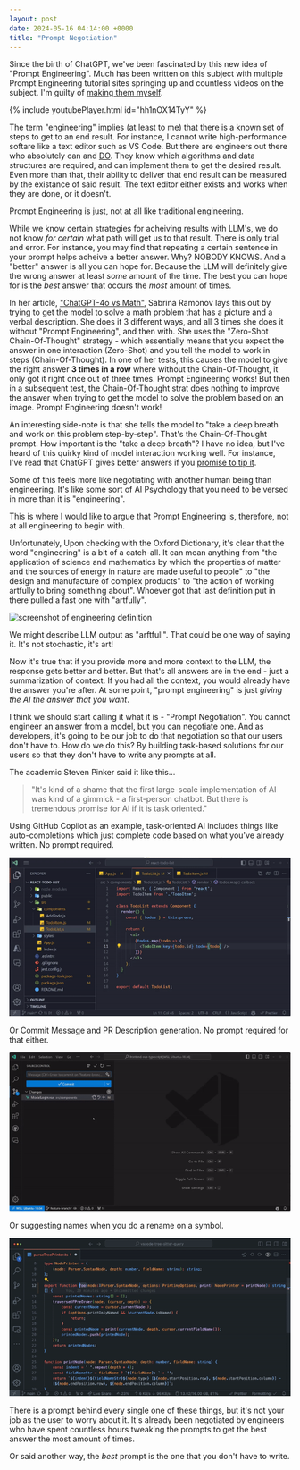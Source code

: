 ```yaml
---
layout: post
date: 2024-05-16 04:14:00 +0000
title: "Prompt Negotiation"
---
```


Since the birth of ChatGPT, we've been fascinated by this new idea of "Prompt Engineering". Much has been written on this subject with multiple Prompt Engineering tutorial sites springing up and countless videos on the subject. I'm guilty of [making them myself](https://youtu.be/hh1nOX14TyY?feature=shared).

{% include youtubePlayer.html id="hh1nOX14TyY" %}

The term "engineering" implies (at least to me) that there is a known set of steps to get to an end result. For instance, I cannot write high-performance softare like a text editor such as VS Code. But there are engineers out there who absolutely can and [DO](https://youtu.be/hh1nOX14TyY?feature=shared). They know which algorithms and data structures are required, and can implement them to get the desired result. Even more than that, their ability to deliver that end result can be measured by the existance of said result. The text editor either exists and works when they are done, or it doesn't.

Prompt Engineering is just, not at all like traditional engineering.

While we know certain strategies for acheiving results with LLM's, we do not know _for certain_ what path will get us to that result. There is only trial and error. For instance, you may find that repeating a certain sentence in your prompt helps acheive a better answer. Why? NOBODY KNOWS. And a "better" answer is all you can hope for. Because the LLM will definitely give the wrong answer at least _some_ amount of the time. The best you can hope for is the _best_ answer that occurs the _most_ amount of times.

In her article, ["ChatGPT-4o vs Math"](https://www.sabrina.dev/p/chatgpt4o-vs-math), Sabrina Ramonov lays this out by trying to get the model to solve a math problem that has a picture and a verbal description. She does it 3 different ways, and all 3 times she does it without "Prompt Engineering", and then with. She uses the "Zero-Shot Chain-Of-Thought" strategy - which essentially means that you expect the answer in one interaction (Zero-Shot) and you tell the model to work in steps (Chain-Of-Thought). In one of her tests, this causes the model to give the right answer **3 times in a row** where without the Chain-Of-Thought, it only got it right once out of three times. Prompt Engineering works! But then in a subsequent test, the Chain-Of-Thought strat does nothing to improve the answer when trying to get the model to solve the problem based on an image. Prompt Engineering doesn't work!

An interesting side-note is that she tells the model to "take a deep breath and work on this problem step-by-step". That's the Chain-Of-Thought prompt. How important is the "take a deep breath"? I have no idea, but I've heard of this quirky kind of model interaction working well. For instance, I've read that ChatGPT gives better answers if you [promise to tip it](https://www.windowscentral.com/software-apps/chatgpt-will-provide-more-detailed-and-accurate-responses-if-you-pretend-to-tip-it-according-to-a-new-study).

Some of this feels more like negotiating with another human being than engineering. It's like some sort of AI Psychology that you need to be versed in more than it is "engineering".

This is where I would like to argue that Prompt Engineering is, therefore, not at all engineering to begin with.

Unfortunately, Upon checking with the Oxford Dictionary, it's clear that the word "engineering" is a bit of a catch-all. It can mean anything from "the application of science and mathematics by which the properties of matter and the sources of energy in nature are made useful to people" to "the design and manufacture of complex products" to "the action of working artfully to bring something about". Whoever got that last definition put in there pulled a fast one with "artfully". 

![screenshot of engineering definition](/assets/engine)

We might describe LLM output as "arftfull". That could be one way of saying it. It's not stochastic, it's art!  

Now it's true that if you provide more and more context to the LLM, the response gets better and better. But that's all answers are in the end - just a summarization of context. If you had all the context, you would already have the answer you're after. At some point, "prompt engineering" is just _giving the AI the answer that you want_. 

I think we should start calling it what it is - "Prompt Negotiation". You cannot engineer an answer from a model, but you can negotiate one. And as developers, it's going to be our job to do that negotiation so that our users don't have to. How do we do this? By building task-based solutions for our users so that they don't have to write any prompts at all. 

The academic Steven Pinker said it like this...

> "It's kind of a shame that the first large-scale implementation of AI was kind of a gimmick - a first-person chatbot. But there is tremendous promise for AI if it is task oriented."

Using GitHub Copilot as an example, task-oriented AI includes things like auto-completions which just complete code based on what you've already written. No prompt required. 

![ghost text reads your mind](/assets/ccdt-read-your-mind.gif)

Or Commit Message and PR Description generation. No prompt required for that either. 

![copilot writing a commit message](/assets/ccdt-commit-msgs.gif)

Or suggesting names when you do a rename on a symbol. 

![copilot suggesting alternate names for a symbol](/assets/copilot-rename.gif)

There is a prompt behind every single one of these things, but it's not your job as the user to worry about it. It's already been negotiated by engineers who have spent countless hours tweaking the prompts to get the best answer the most amount of times.

Or said another way, the _best_ prompt is the one that you don't have to write.